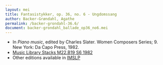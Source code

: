 ```yaml
---
layout: mei
title: Fantasistykker, op. 36, no. 6 - Ungdomssang
author: Backer-Grøndahl, Agathe
permalink: /backer-grondahl-36.6/
document: backer-grondahl_ballade_op36_no6.mei
---
```


- In *Piano music*, edited by Charles Slater. Women Composers Series; 9. New York: Da Capo Press, 1982.
- <a href="https://tufts-primo.hosted.exlibrisgroup.com/permalink/f/14dinuo/01TUN_ALMA2185674780003851" target="_blank">Music Library Stacks M22.B19 S6 1982</a>
- Other editions available in <a href="https://imslp.org/wiki/10_Fantasistykker%2C_Op.36_(Backer-Gr%C3%B8ndahl%2C_Agathe)" target="_blank">IMSLP</a>
